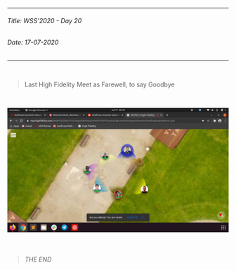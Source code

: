 ----------
###### Title: WSS'2020 - Day 20
###### Date: 17-07-2020
----------
&nbsp;



> Last High Fidelity Meet as Farewell, to say Goodbye

&nbsp;

![Farewell/Goodbyes](Screenshot_from_2020-07-17_20-10-22.png)





&nbsp;
> ###### THE END


